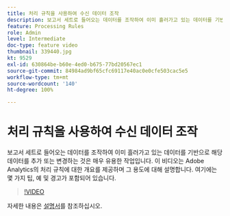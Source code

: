 ```yaml
---
title: 처리 규칙을 사용하여 수신 데이터 조작
description: 보고서 세트로 들어오는 데이터를 조작하여 이미 흘러가고 있는 데이터를 기반으로 해당 데이터를 추가 또는 변경하는 것은 매우 유용한 작업입니다. 이 비디오는 Adobe Analytics의 처리 규칙에 대한 개요를 제공하며 그 용도에 대해 설명합니다. 여기에는 몇 가지 팁, 예 및 경고가 포함되어 있습니다.
feature: Processing Rules
role: Admin
level: Intermediate
doc-type: feature video
thumbnail: 339440.jpg
kt: 9529
exl-id: 630864be-b60e-4ed0-b675-77bd20567ec1
source-git-commit: 84984ad9bf65cfc69117e40ac0e0cfe503cac5e5
workflow-type: tm+mt
source-wordcount: '140'
ht-degree: 100%

---
```


# 처리 규칙을 사용하여 수신 데이터 조작

보고서 세트로 들어오는 데이터를 조작하여 이미 흘러가고 있는 데이터를 기반으로 해당 데이터를 추가 또는 변경하는 것은 매우 유용한 작업입니다. 이 비디오는 Adobe Analytics의 처리 규칙에 대한 개요를 제공하며 그 용도에 대해 설명합니다. 여기에는 몇 가지 팁, 예 및 경고가 포함되어 있습니다.

>[!VIDEO](https://video.tv.adobe.com/v/342193/?quality=12&learn=on&captions=kor)

자세한 내용은 [설명서](https://experienceleague.adobe.com/docs/analytics/admin/admin-tools/processing-rules/processing-rules.html?lang=ko)를 참조하십시오.
